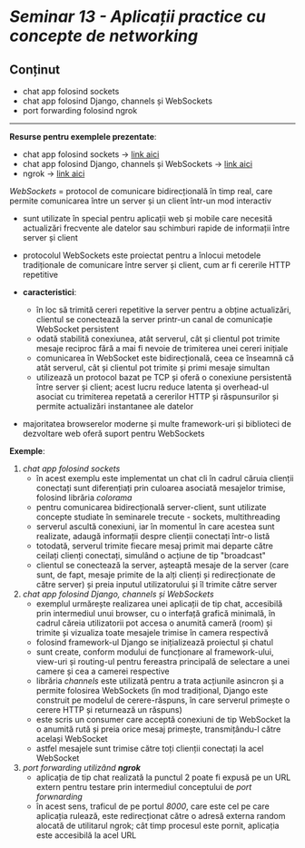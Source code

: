 # _Seminar 13 - Aplicații practice cu concepte de networking_

## Conținut

- chat app folosind sockets
- chat app folosind Django, channels și WebSockets
- port forwarding folosind ngrok

---

**Resurse pentru exemplele prezentate**:

- chat app folosind sockets -> [link aici](https://www.thepythoncode.com/article/make-a-chat-room-application-in-python)
- chat app folosind Django, channels și WebSockets -> [link aici](https://channels.readthedocs.io/en/stable/tutorial/index.html)
- ngrok -> [link aici](https://ngrok.com/)

_WebSockets_ = protocol de comunicare bidirecțională în timp real, care permite comunicarea între un server și un client într-un mod interactiv

- sunt utilizate în special pentru aplicații web și mobile care necesită actualizări frecvente ale datelor sau schimburi rapide de informații între server și client
- protocolul WebSockets este proiectat pentru a înlocui metodele tradiționale de comunicare între server și client, cum ar fi cererile HTTP repetitive
- **caracteristici**:

  - în loc să trimită cereri repetitive la server pentru a obține actualizări, clientul se conectează la server printr-un canal de comunicație WebSocket persistent
  - odată stabilită conexiunea, atât serverul, cât și clientul pot trimite mesaje reciproc fără a mai fi nevoie de trimiterea unei cereri inițiale
  - comunicarea în WebSocket este bidirecțională, ceea ce înseamnă că atât serverul, cât și clientul pot trimite și primi mesaje simultan
  - utilizează un protocol bazat pe TCP și oferă o conexiune persistentă între server și client; acest lucru reduce latenta și overhead-ul asociat cu trimiterea repetată a cererilor HTTP și răspunsurilor și permite actualizări instantanee ale datelor

- majoritatea browserelor moderne și multe framework-uri și biblioteci de dezvoltare web oferă suport pentru WebSockets

**Exemple**:

1. _chat app folosind sockets_
   - în acest exemplu este implementat un chat cli în cadrul căruia clienții conectați sunt diferențiați prin culoarea asociată mesajelor trimise, folosind librăria _colorama_
   - pentru comunicarea bidirecțională server-client, sunt utilizate concepte studiate în seminarele trecute - sockets, multithreading
   - serverul ascultă conexiuni, iar în momentul în care acestea sunt realizate, adaugă informații despre clienții conectați într-o listă
   - totodată, serverul trimite fiecare mesaj primit mai departe către ceilați clienți conectați, simulând o acțiune de tip "broadcast"
   - clientul se conectează la server, așteaptă mesaje de la server (care sunt, de fapt, mesaje primite de la alți clienți și redirecționate de către server) și preia inputul utilizatorului și îl trimite către server
2. _chat app folosind Django, channels și WebSockets_
   - exemplul urmărește realizarea unei aplicații de tip chat, accesibilă prin intermediul unui browser, cu o interfață grafică minimală, în cadrul căreia utilizatorii pot accesa o anumită cameră (room) și trimite și vizualiza toate mesajele trimise în camera respectivă
   - folosind framework-ul Django se inițializează proiectul și chatul
   - sunt create, conform modului de funcționare al framework-ului, view-uri și routing-ul pentru fereastra principală de selectare a unei camere și cea a camerei respective
   - librăria _channels_ este utilizată pentru a trata acțiunile asincron și a permite folosirea WebSockets (în mod tradițional, Django este construit pe modelul de cerere-răspuns, în care serverul primește o cerere HTTP și returnează un răspuns)
   - este scris un consumer care acceptă conexiuni de tip WebSocket la o anumită rută și preia orice mesaj primește, transmițându-l către același WebSocket
   - astfel mesajele sunt trimise către toți clienții conectați la acel WebSocket
3. _port forwarding utilizând **ngrok**_
   - aplicația de tip chat realizată la punctul 2 poate fi expusă pe un URL extern pentru testare prin intermediul conceptului de _port forwnarding_
   - în acest sens, traficul de pe portul _8000_, care este cel pe care aplicația rulează, este redirecționat către o adresă externa random alocată de utilitarul ngrok; cât timp procesul este pornit, aplicația este accesibilă la acel URL
